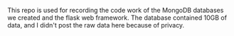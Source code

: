 This repo is used for recording the code work of the MongoDB databases we created and the flask web framework.
The database contained 10GB of data, and I didn't post the raw data here because of privacy.
